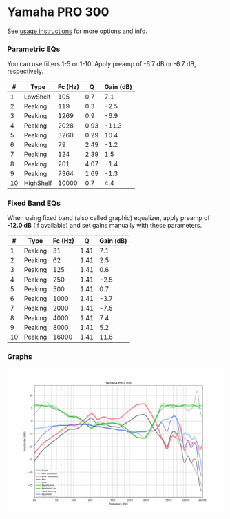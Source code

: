 # Yamaha PRO 300
See [usage instructions](https://github.com/jaakkopasanen/AutoEq#usage) for more options and info.

### Parametric EQs
You can use filters 1-5 or 1-10. Apply preamp of -6.7 dB or -6.7 dB, respectively.

|   # | Type      |   Fc (Hz) |    Q |   Gain (dB) |
|-----|-----------|-----------|------|-------------|
|   1 | LowShelf  |       105 | 0.7  |         7.1 |
|   2 | Peaking   |       119 | 0.3  |        -2.5 |
|   3 | Peaking   |      1269 | 0.9  |        -6.9 |
|   4 | Peaking   |      2028 | 0.93 |       -11.3 |
|   5 | Peaking   |      3260 | 0.29 |        10.4 |
|   6 | Peaking   |        79 | 2.49 |        -1.2 |
|   7 | Peaking   |       124 | 2.39 |         1.5 |
|   8 | Peaking   |       201 | 4.07 |        -1.4 |
|   9 | Peaking   |      7364 | 1.69 |        -1.3 |
|  10 | HighShelf |     10000 | 0.7  |         4.4 |

### Fixed Band EQs
When using fixed band (also called graphic) equalizer, apply preamp of **-12.0 dB** (if available) and set gains manually with these parameters.

|   # | Type    |   Fc (Hz) |    Q |   Gain (dB) |
|-----|---------|-----------|------|-------------|
|   1 | Peaking |        31 | 1.41 |         7.1 |
|   2 | Peaking |        62 | 1.41 |         2.5 |
|   3 | Peaking |       125 | 1.41 |         0.6 |
|   4 | Peaking |       250 | 1.41 |        -2.5 |
|   5 | Peaking |       500 | 1.41 |         0.7 |
|   6 | Peaking |      1000 | 1.41 |        -3.7 |
|   7 | Peaking |      2000 | 1.41 |        -7.5 |
|   8 | Peaking |      4000 | 1.41 |         7.4 |
|   9 | Peaking |      8000 | 1.41 |         5.2 |
|  10 | Peaking |     16000 | 1.41 |        11.6 |

### Graphs
![](./Yamaha%20PRO%20300.png)
